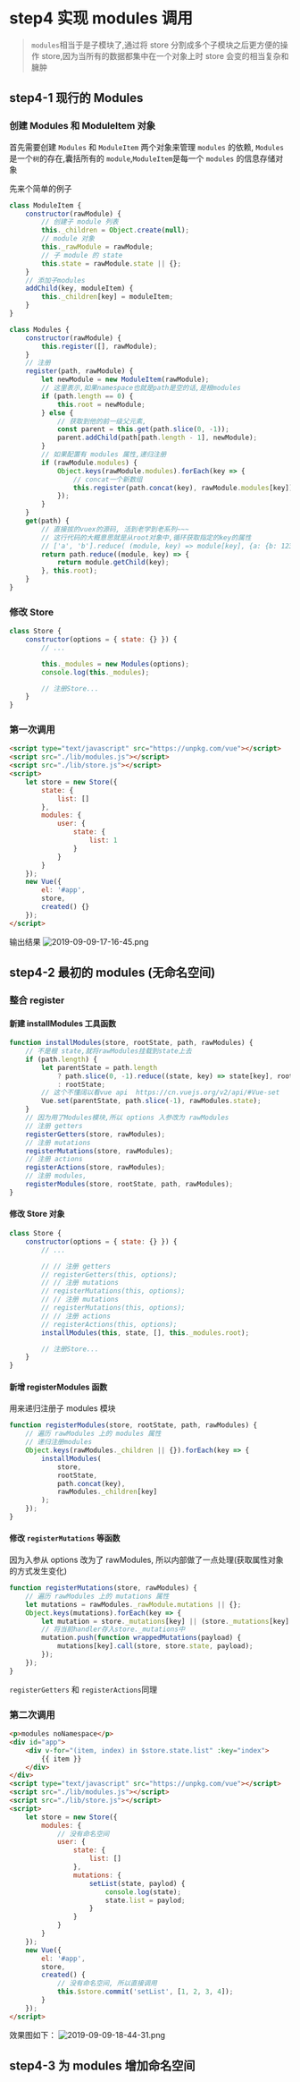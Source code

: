 # step4 实现 modules 调用

> `modules`相当于是子模块了,通过将 store 分割成多个子模块之后更方便的操作 store,因为当所有的数据都集中在一个对象上时 store 会变的相当复杂和臃肿

## step4-1 现行的 Modules

### 创建 Modules 和 ModuleItem 对象

首先需要创建 `Modules` 和 `ModuleItem` 两个对象来管理 `modules` 的依赖, `Modules`是一个`树`的存在,囊括所有的 `module`,`ModuleItem`是每一个 `modules` 的信息存储对象

先来个简单的例子

```js
class ModuleItem {
    constructor(rawModule) {
        // 创建子 module 列表
        this._children = Object.create(null);
        // module 对象
        this._rawModule = rawModule;
        // 子 module 的 state
        this.state = rawModule.state || {};
    }
    // 添加子modules
    addChild(key, moduleItem) {
        this._children[key] = moduleItem;
    }
}

class Modules {
    constructor(rawModule) {
        this.register([], rawModule);
    }
    // 注册
    register(path, rawModule) {
        let newModule = new ModuleItem(rawModule);
        // 这里表示,如果namespace也就是path是空的话,是根modules
        if (path.length == 0) {
            this.root = newModule;
        } else {
            // 获取到他的前一级父元素,
            const parent = this.get(path.slice(0, -1));
            parent.addChild(path[path.length - 1], newModule);
        }
        // 如果配置有 modules 属性,递归注册
        if (rawModule.modules) {
            Object.keys(rawModule.modules).forEach(key => {
                // concat一个新数组
                this.register(path.concat(key), rawModule.modules[key]);
            });
        }
    }
    get(path) {
        // 直接拔的vuex的源码, 活到老学到老系列~~~
        // 这行代码的大概意思就是从root对象中,循环获取指定的key的属性
        // ['a', 'b'].reduce( (module, key) => module[key], {a: {b: 123} }); 执行一下试试
        return path.reduce((module, key) => {
            return module.getChild(key);
        }, this.root);
    }
}
```

### 修改 Store

```js
class Store {
    constructor(options = { state: {} }) {
        // ...

        this._modules = new Modules(options);
        console.log(this._modules);

        // 注册Store...
    }
}
```

### 第一次调用

```html
<script type="text/javascript" src="https://unpkg.com/vue"></script>
<script src="./lib/modules.js"></script>
<script src="./lib/store.js"></script>
<script>
    let store = new Store({
        state: {
            list: []
        },
        modules: {
            user: {
                state: {
                    list: 1
                }
            }
        }
    });
    new Vue({
        el: '#app',
        store,
        created() {}
    });
</script>
```

输出结果
![2019-09-09-17-16-45.png](http://static.qualc.cn/images/upload_c5e185d4639e570c9152b5399c2c50b4.png)

## step4-2 最初的 modules (无命名空间)

### 整合 register

#### 新建 installModules 工具函数

```js
function installModules(store, rootState, path, rawModules) {
    // 不是根 state,就将rawModules挂载到state上去
    if (path.length) {
        let parentState = path.length
            ? path.slice(0, -1).reduce((state, key) => state[key], rootState)
            : rootState;
        // 这个不懂阔以看vue api  https://cn.vuejs.org/v2/api/#Vue-set
        Vue.set(parentState, path.slice(-1), rawModules.state);
    }
    // 因为用了Modules模块,所以 options 入参改为 rawModules
    // 注册 getters
    registerGetters(store, rawModules);
    // 注册 mutations
    registerMutations(store, rawModules);
    // 注册 actions
    registerActions(store, rawModules);
    // 注册 modules,
    registerModules(store, rootState, path, rawModules);
}
```

#### 修改 Store 对象

```js
class Store {
    constructor(options = { state: {} }) {
        // ...

        // // 注册 getters
        // registerGetters(this, options);
        // // 注册 mutations
        // registerMutations(this, options);
        // // 注册 mutations
        // registerMutations(this, options);
        // // 注册 actions
        // registerActions(this, options);
        installModules(this, state, [], this._modules.root);

        // 注册Store...
    }
}
```

#### 新增 registerModules 函数

用来递归注册子 modules 模块

```js
function registerModules(store, rootState, path, rawModules) {
    // 遍历 rawModules 上的 modules 属性
    // 递归注册modules
    Object.keys(rawModules._children || {}).forEach(key => {
        installModules(
            store,
            rootState,
            path.concat(key),
            rawModules._children[key]
        );
    });
}
```

#### 修改 `registerMutations` 等函数

因为入参从 options 改为了 rawModules, 所以内部做了一点处理(获取属性对象的方式发生变化)

```js
function registerMutations(store, rawModules) {
    // 遍历 rawModules 上的 mutations 属性
    let mutations = rawModules._rawModule.mutations || {};
    Object.keys(mutations).forEach(key => {
        let mutation = store._mutations[key] || (store._mutations[key] = []);
        // 将当前handler存入store._mutations中
        mutation.push(function wrappedMutations(payload) {
            mutations[key].call(store, store.state, payload);
        });
    });
}
```

`registerGetters` 和 `registerActions`同理

### 第二次调用

```html
<p>modules noNamespace</p>
<div id="app">
    <div v-for="(item, index) in $store.state.list" :key="index">
        {{ item }}
    </div>
</div>
<script type="text/javascript" src="https://unpkg.com/vue"></script>
<script src="./lib/modules.js"></script>
<script src="./lib/store.js"></script>
<script>
    let store = new Store({
        modules: {
            // 没有命名空间
            user: {
                state: {
                    list: []
                },
                mutations: {
                    setList(state, paylod) {
                        console.log(state);
                        state.list = paylod;
                    }
                }
            }
        }
    });
    new Vue({
        el: '#app',
        store,
        created() {
            // 没有命名空间, 所以直接调用
            this.$store.commit('setList', [1, 2, 3, 4]);
        }
    });
</script>
```

效果图如下：
![2019-09-09-18-44-31.png](http://static.qualc.cn/images/upload_6dcf662e618e3dc7a01e728cdbf74541.png)

## step4-3 为 modules 增加命名空间
